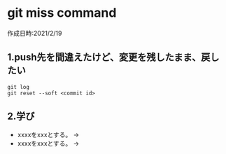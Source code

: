 # git miss command
作成日時:2021/2/19

## 1.push先を間違えたけど、変更を残したまま、戻したい
```
git log
git reset --soft <commit id>
```

## 2.学び
* xxxxをxxxとする。
→
* xxxxをxxxとする。
→
